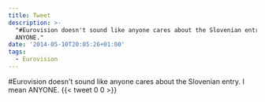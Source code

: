 ```yaml
---
title: Tweet
description: >-
  "#Eurovision doesn't sound like anyone cares about the Slovenian entry. I mean
  ANYONE."
date: '2014-05-10T20:05:26+01:00'
tags:
  - Eurovision
---
```

#Eurovision doesn't sound like anyone cares about the Slovenian entry. I mean ANYONE.
      {{< tweet 0 0 >}}
    

